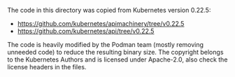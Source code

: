 The code in this directory was copied from Kubernetes version 0.22.5:
 - https://github.com/kubernetes/apimachinery/tree/v0.22.5
 - https://github.com/kubernetes/api/tree/v0.22.5

The code is heavily modified by the Podman team (mostly removing unneeded code) to reduce the resulting binary size.
The copyright belongs to the Kubernetes Authors and is licensed under Apache-2.0, also check the license headers in the files.
